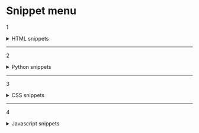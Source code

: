 # Snippet menu

1 
<details>

<summary>HTML snippets</summary>

</details>

*** 
2

<details>
<summary>Python snippets</summary>
</details>

***
3

<details>
<summary>CSS snippets</summary>
</details>

***
4

<details>
<summary>Javascript snippets</summary>
</details>
